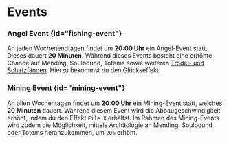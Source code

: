 
# Events

### Angel Event {id="fishing-event"}

An jeden <tooltip term="Wochenende">Wochenendtagen</tooltip> findet um **20:00 Uhr** ein Angel-Event statt.
Dieses dauert **20 Minuten**. Während dieses Events besteht eine erhöhte Chance auf Mending, Soulbound, Totems sowie weiteren [Trödel- und Schatzfängen](https://minecraft.wiki/w/Fishing).
Hierzu bekommst du den Glückseffekt.

### Mining Event {id="mining-event"}

An allen <tooltip term="Wochentage">Wochentagen</tooltip> findet um **20:00 Uhr** ein Mining-Event statt,
welches **20 Minuten** dauert. Während diesem Event wird die Abbaugeschwindigkeit erhöht, indem du den Effekt `Eile X` erhältst.
Im Rahmen des Mining-Events wird zudem die Möglichkeit, mittels Archäologie an Mending, Soulbound oder Totems heranzukommen, um `20%` erhöht.
